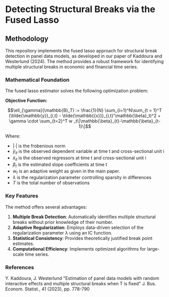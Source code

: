 # Detecting Structural Breaks via the Fused Lasso

## Methodology

This repository implements the fused lasso approach for structural break detection in panel data models, as developed in our paper of Kaddoura and Westerlund (2024). The method provides a robust framework for identifying multiple structural breaks in economic and financial time series.

### Mathematical Foundation

The fused lasso estimator solves the following optimization problem:

**Objective Function:**

$$\ell_{\gamma}(\mathbb{B}_T) := \frac{1}{N} \sum_{i=1}^N\sum_{t = 1}^T (\tilde{\mathbb{y}}_{i,t} - \tilde{\mathbb{{x}}}_{i,t}'\mathbb{\beta}_t)^2
    + \gamma \cdot \sum_{t=2}^T w _t\|\mathbb{\beta}_{t}-\mathbb{\beta}_{t-1}\|$$

Where:
- $|\cdot|$ is the frobenious norm
- $\tilde{y}_{it}$ is the observed dependent variable at time t and cross-sectional unit i
- $\tilde{x}_{it}$ is the observed  regressors at time t and cross-sectional unit i
- $\beta_t$ is the estimated slope coefficients at time t
- $w_t$ is an adaptive weight as given in the main paper.
- $\lambda$ is the regularization parameter controlling sparsity in differences
- $T$ is the total number of observations

### Key Features

The method offers several advantages:

1. **Multiple Break Detection**: Automatically identifies multiple structural breaks without prior knowledge of their number.
2. **Adaptive Regularization**: Employs data-driven selection of the regularization parameter λ using an IC function.
3. **Statistical Consistency**: Provides theoretically justified break point estimates.
4. **Computational Efficiency**: Implements optimized algorithms for large-scale time series.


### References
Y. Kaddoura, J. Westerlund "Estimation of panel data models with random interactive effects and multiple structural breaks when T is fixed" J. Bus. Econom. Statist., 41 (2023), pp. 778-790
